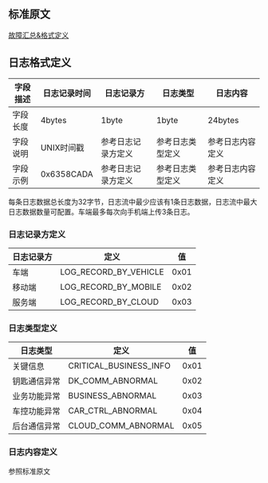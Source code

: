 
## 标准原文
[故障汇总&格式定义](http://47.108.82.116:58090/pages/viewpage.action?pageId=48828089)

## 日志格式定义

|字段描述|日志记录时间|日志记录方|日志类型|日志内容|
|----|----|----|----|----|
|字段长度|4bytes|	1byte	|1byte	|24bytes|
|字段说明|	UNIX时间戳|	参考日志记录方定义|	参考日志类型定义|	参考日志内容定义|
|字段示例	|0x6358CADA	|参考日志记录方定义	|参考日志类型定义	|参考日志内容定义|

每条日志数据总长度为32字节，日志流中最少应该有1条日志数据，日志流中最大日志数据数量可配置。车端最多每次向手机端上传3条日志。

### 日志记录方定义

|日志记录方|定义|值|
|----|----|----|
|车端|LOG_RECORD_BY_VEHICLE|0x01|
|移动端|LOG_RECORD_BY_MOBILE|0x02|
|服务端|LOG_RECORD_BY_CLOUD|0x03|

### 日志类型定义

|日志类型|定义|值|
|----|----|----|
|关键信息	|CRITICAL_BUSINESS_INFO|0x01|
|钥匙通信异常	|DK_COMM_ABNORMAL|0x02|
|业务功能异常	|BUSINESS_ABNORMAL|0x03|
|车控功能异常	|CAR_CTRL_ABNORMAL|0x04|
|后台通信异常	|CLOUD_COMM_ABNORMAL|0x05|

### 日志内容定义
参照标准原文

